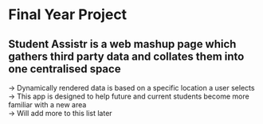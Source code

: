 # Final Year Project

## Student Assistr is a web mashup page which gathers third party data and collates them into one centralised space
-> Dynamically rendered data is based on a specific location a user selects\
-> This app is designed to help future and current students become more familiar with a new area\
-> Will add more to this list later
